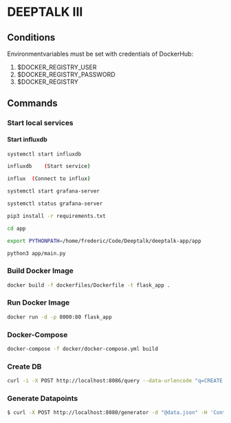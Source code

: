 # DEEPTALK III
## Conditions
Environmentvariables must be set with credentials of DockerHub:
1. $DOCKER_REGISTRY_USER
2. $DOCKER_REGISTRY_PASSWORD
3. $DOCKER_REGISTRY
## Commands
### Start local services
#### Start influxdb
 ```bash
systemctl start influxdb

influxdb    (Start service)

influx  (Connect to influx)

```

 ```bash
systemctl start grafana-server

systemctl status grafana-server

```

 ```bash
pip3 install -r requirements.txt

cd app

export PYTHONPATH=/home/frederic/Code/Deeptalk/deeptalk-app/app

python3 app/main.py

```


### Build Docker Image
 ```bash
docker build -f dockerfiles/Dockerfile -t flask_app .
```

### Run Docker Image
```bash
docker run -d -p 8000:80 flask_app
```

### Docker-Compose
```bash
docker-compose -f docker/docker-compose.yml build 
```

### Create DB
```bash
curl -i -X POST http://localhost:8086/query --data-urlencode "q=CREATE DATABASE deeptalk"
```

### Generate Datapoints
```bash
$ curl -X POST http://localhost:8080/generator -d "@data.json" -H 'Content-type: application/json'
```
